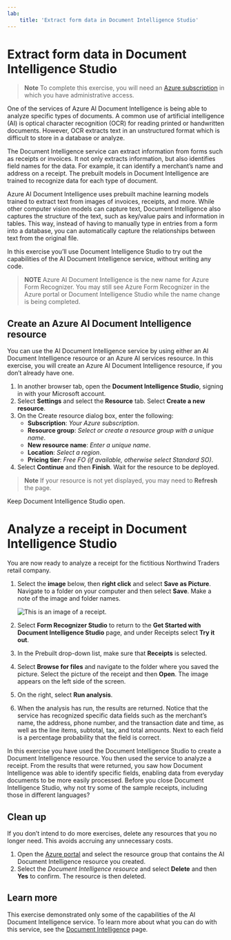 ```yaml
---
lab:
    title: 'Extract form data in Document Intelligence Studio​'
---
```


# Extract form data in Document Intelligence Studio

> **Note**
> To complete this exercise, you will need an [Azure subscription](https://azure.microsoft.com/free?azure-portal=true) in which you have administrative access.

One of the services of Azure AI Document Intelligence is being able to analyze specific types of documents.  A common use of artificial intelligence (AI) is optical character recognition (OCR) for reading printed or handwritten documents. However, OCR extracts text in an unstructured format which is difficult to store in a database or analyze.

The Document Intelligence service can extract information from forms such as receipts or invoices.  It not only extracts information, but also identifies field names for the data. For example, it can identify a merchant’s name and address on a receipt. The prebuilt models in Document Intelligence are trained to recognize data for each type of document.
 
Azure AI Document Intelligence uses prebuilt machine learning models trained to extract text from images of invoices, receipts, and more. While other computer vision models can capture text, Document Intelligence also captures the structure of the text, such as key/value pairs and information in tables. This way, instead of having to manually type in entries from a form into a database, you can automatically capture the relationships between text from the original file.

In this exercise you’ll use Document Intelligence Studio to try out the capabilities of the AI Document Intelligence service, without writing any code. 

> **NOTE**
> Azure AI Document Intelligence is the new name for Azure Form Recognizer. You may still see Azure Form Recognizer in the Azure portal or Document Intelligence Studio while the name change is being completed.

## Create an Azure AI Document Intelligence resource
You can use the AI Document Intelligence service by using either an AI Document Intelligence resource or an Azure AI services resource. In this exercise, you will create an Azure AI Document Intelligence resource, if you don’t already have one.
1.	In another browser tab, open the **Document Intelligence Studio**, signing in with your Microsoft account.
1.	Select **Settings** and select the **Resource** tab. Select **Create a new resource**. 
1.	On the Create resource dialog box, enter the following:
    -	**Subscription**: *Your Azure subscription*.
    -	**Resource group**: *Select or create a resource group with a unique name*.
    -	**New resource name**: *Enter a unique name*.
    -	**Location**: *Select a region*.
    -	**Pricing tier**: *Free FO (if available, otherwise select Standard SO)*.
1.	Select **Continue** and then **Finish**. Wait for the resource to be deployed.

>**Note**
> If your resource is not yet displayed, you may need to **Refresh** the page.

Keep Document Intelligence Studio open.

# Analyze a receipt in Document Intelligence Studio
You are now ready to analyze a receipt for the fictitious Northwind Traders retail company.
1.	Select the **image** below, then **right click** and select **Save as Picture**. Navigate to a folder on your computer and then select **Save**. Make a note of the image and folder names.

    ![This is an image of a receipt.](media/analyze-receipts/receipt.jpg)

1.	Select **Form Recognizer Studio** to return to the **Get Started with Document Intelligence Studio** page, and under Receipts select **Try it out**.
1.	In the Prebuilt drop-down list, make sure that **Receipts** is selected.
1.	Select **Browse for files** and navigate to the folder where you saved the picture. Select the picture of the receipt and then **Open**. The image appears on the left side of the screen.
1.	On the right, select **Run analysis**.
1.	When the analysis has run, the results are returned. Notice that the service has recognized specific data fields such as the merchant’s name, the address, phone number, and the transaction date and time, as well as the line items, subtotal, tax, and total amounts. Next to each field is a percentage probability that the field is correct.

In this exercise you have used the Document Intelligence Studio to create a Document Intelligence resource. You then used the service to analyze a receipt. From the results that were returned, you saw how Document Intelligence was able to identify specific fields, enabling data from everyday documents to be more easily processed. Before you close Document Intelligence Studio, why not try some of the sample receipts, including those in different languages?

## Clean up
If you don’t intend to do more exercises, delete any resources that you no longer need. This avoids accruing any unnecessary costs.
1.	Open the [Azure portal](https://portal.azure.com) and select the resource group that contains the AI Document Intelligence resource you created. 
1.	Select the *Document Intelligence resource* and select **Delete** and then **Yes** to confirm. The resource is then deleted.

## Learn more
This exercise demonstrated only some of the capabilities of the AI Document Intelligence service. To learn more about what you can do with this service, see the [Document Intelligence](https://learn.microsoft.com/azure/ai-services/document-intelligence/overview?view=doc-intel-3.1.0) page.
